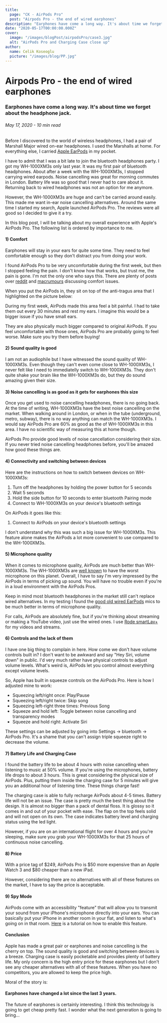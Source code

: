 ```yaml
---
title:
  page: "CK - AirPods Pro"
  post: "Airpods Pro - the end of wired earphones"
description: "Earphones have come a long way. It's about time we forget about the headphone jack."
date: "2020-05-17T00:00:00.000Z"
cover:
  image: "/images/blogPost/airpodsPro/case3.jpg"
  alt: "AirPods Pro and Charging Case close up"
author:
  name: Celik Koseoglu
  picture: "/images/blog/PP.jpg"
---
```


# Airpods Pro - the end of wired earphones

### Earphones have come a long way. It's about time we forget about the headphone jack.

###### May 17, 2020 - 10 min read

Before I discovered to the world of wireless headphones, I had a pair
of Marshall Major wired on-ear headphones. I used the Marshalls at
home. For everything else, I carried [Apple EarPods](https://www.apple.com/uk/shop/product/MMTN2ZM/A/earpods-with-lightning-connector?fnode=b9f40b0651e17bde6942ee565419f9f23ec9438f9d6c9414c21023d3a8592c56057e5f09f24277dab5a84030a5cfdda1a342d14296424818031081cff59fa96c0047942549e217befc270af9379882cbce0b96be9f27ff0429b1e93980c44a6bce8d8580ea73d31c07da0eba5b1cb5e6a75a1be8434c99f11a782e9686ef5f3f)
in my pocket.

 <MediaCarousel folder="airpodsPro" images="allHeadphones.jpg"/>

I have to admit that I was a bit late to join the bluetooth headphones
party. I got my WH-1000XM3s only last year. It was my first pair of
bluetooth headphones. About after a week with the WH-1000XM3s, I stopped
carrying wired earpods. Noise cancelling was great for morning
commutes in London. Battery life was so good that I never had to care
about it. Returning back to wired headphones was not an option for
me anymore.

However, the WH-1000XM3s are huge and can't be carried around easily. This
made me want in-ear noise cancelling alternatives. Around the same time
I started my search, Apple launched AirPods Pro. The reviews were all
good so I decided to give it a try.

 <MediaCarousel folder="airpodsPro" images="sizeComparison.jpg"/>

In this blog post, I will be talking about my overall experience with
Apple's AirPods Pro. The following list is ordered by importance to me.

#### 1) Comfort

Earphones will stay in your ears for quite some time. They need to feel
comfortable enough so they don't distract you from doing your work.

I found AirPods Pro to be very uncomfortable during the first week, but
then I stopped feeling the pain. I don't know how that works, but
trust me, the pain is gone. I'm not the only one who says this. There
are plenty of posts over [reddit](https://www.reddit.com/r/airpods/comments/dpmg5z/airpods_pro_hurt_my_ears_like_crazy_anyone_else/)
and [macrumours](https://forums.macrumors.com/threads/airpods-pro-hurt.2208685/)
discussing comfort issues.

When you put the AirPods in, they sit on top of the anti-tragus area that I
highlighted on the picture below:

 <MediaCarousel folder="airpodsPro" images="inEar.jpg"/>

During my first week, AirPods
made this area feel a bit painful. I had to take them out every 30
minutes and rest my ears. I imagine this would be a bigger issue if
you have small ears.

They are also physically much bigger compared to original AirPods. If you
feel uncomfortable with those ones, AirPods Pro are probably going to
feel worse. Make sure you try them before buying!

 <MediaCarousel folder="airpodsPro" images="airpodsVSProSize1.jpg,airpodsVSProSize2.jpg,airpodsVSProSize3.jpg"/>

#### 2) Sound quality is good

I am not an audiophile but I have witnessed the sound quality of WH-1000XM3s.
Even though they can't even come close to WH-1000XM3s, I never felt like
I need to immediatelly switch to WH-1000XM3s. They don't quite shake your
brain like the WH-1000XM3s do, but they do sound amazing given their size.

#### 3) Noise cancelling is as good as it gets for earphones this size

Once you get used to noise cancelling headphones, there is no going back.
At the time of writing, WH-1000XM3s have the best noise cancelling on the
market. When walking around in London, or when in the tube (underground,
metro, subway), there is no way anything can match the WH-1000XM3s. I
would say AirPods Pro are 60% as good as the of WH-1000XM3s in this area.
I have no scientific way of measuring this at home though.

AirPods Pro provide good levels of noise cancellation considering their size.
If you never tried noise cancelling headphones before, you'll be amazed how
good these things are.

#### 4) Connectivity and switching between devices

Here are the instructions on how to switch between devices on WH-1000XM3s:

1. Turn off the headphones by holding the power button for 5 seconds
2. Wait 5 seconds
3. Hold the side button for 10 seconds to enter bluetooth Pairing mode
4. Connect to WH-1000XM3s on your device's bluetooth settings

On AirPods it goes like this:

1. Connect to AirPods on your device's bluetooth settings

I don't understand why this was such a big issue for WH-1000XM3s. This feature
alone makes the AirPods a lot more convenient to use compared to the WH-1000XM3s.

#### 5) Microphone quality

When it comes to microphone quality, AirPods are much better than WH-1000XM3s.
The WH-1000XM3s are [well known](https://youtu.be/ejqzxaaNltI?t=573)
to have the worst microphone on this planet.
Overall, I have to say I'm very impressed by the AirPods in terms of
picking up sound. You will have no trouble even if you're in a loud
environment with the AirPods Pros.

Keep in mind most bluetooth headphones in the market still can't replace wired alternatives.
In my testing I found the [good old wired EarPods](https://www.apple.com/uk/shop/product/MMTN2ZM/A/earpods-with-lightning-connector?fnode=b9f40b0651e17bde6942ee565419f9f23ec9438f9d6c9414c21023d3a8592c56057e5f09f24277dab5a84030a5cfdda1a342d14296424818031081cff59fa96c0047942549e217befc270af9379882cbce0b96be9f27ff0429b1e93980c44a6bce8d8580ea73d31c07da0eba5b1cb5e6a75a1be8434c99f11a782e9686ef5f3f)
mics to be much better in terms of microphone quality.

For calls, AirPods are absolutely fine, but if you're thinking about streaming or
making a YouTube video, just use the wired ones. I use [Rode smartLav+](https://www.amazon.com/Rode-smartLav-Lavalier-Microphone-Smartphones/dp/B00EO4A7L0/ref=sr_1_2?dchild=1&keywords=rode+lavalier+mic&qid=1589753087&sr=8-2)
for my videos and streams.

#### 6) Controls and the lack of them

I have one big thing to complain in here. How come we don't have volume controls
built in? I don't want to be awkward and say "Hey Siri, volume down" in public.
I'd very much rather have physical controls to adjust volume levels. What's
weird is, AirPods let you control almost everything except volume levels.

So, Apple has built in squeeze controls on the AirPods Pro. Here is how I adjusted
mine to work:


* Squeezing left/right once: Play/Pause
* Squeezing left/right twice: Skip song
* Squeezing left-right three times: Previous Song
* Squeeze and hold left: Toggle between noise cancelling and transparency modes
* Squeeze and hold right: Activate Siri


 <MediaCarousel folder="airpodsPro" images="singleSqueeze.mp4,doubleSqueeze.mp4,tripleSqueeze.mp4,squeezeAndHold.mp4,takingOut.mp4"/>

These settings can be adjusted by going into Settings -> bluetooth -> AirPods Pro.
It's a shame that you can't assign triple squeeze right to decrease the volume.

 <MediaCarousel folder="airpodsPro" images="bluetoothSettings1.png,bluetoothSettings2.png"/>

#### 7) Battery Life and Charging Case

I found the battery life to be about 4 hours with noise cancelling when listening
to music at 50% volume. If you're using the microphones, battery life drops to
about 3 hours. This is great considering the physical size of AirPods. Plus,
putting them inside the charging case for 5 minutes will give you an additional
hour of listening time. These things charge fast!

The charging case is able to fully recharge AirPods about 4-5 times. Battery life
will not be an issue. The case is pretty much the best thing about the design. It
is almost no bigger than a pack of dental floss. It is glossy so it comes in and
out of your pocket with ease. The flap on the top feels solid and will not open
on its own. The case indicates battery level and charging status using the led
light.

 <MediaCarousel folder="airpodsPro" images="case1.jpg,case2.jpg,case3.jpg,case4.jpg"/>

However, if you are on an international flight for over 4 hours and you're sleeping,
make sure you grab your WH-1000XM3s for that 25 hours of continuous noise cancelling.

#### 8) Price

With a price tag of $249, AirPods Pro is $50 more expensive than an Apple Watch 3 and
$80 cheaper than a new iPad.

However, considering there are no alternatives with all of these features on the market,
I have to say the price is acceptable.

#### 9) Spy Mode

AirPods come with an accessibility "feature" that will allow you to transmit your sound
from your iPhone's microphone directly into your ears. You can basically put your
iPhone in another room in your flat, and listen to what's going on in that room.
[Here](https://knowtechie.com/how-to-airpod-listening-device/)
is a tutorial on how to enable this feature.

#### Conclusion

Apple has made a great pair or earphones and noise cancelling is the cherry on
top. The sound quality is good and switching between devices is a breeze. Charging
case is easily pocketable and provides plenty of battery life. My only concern is
the high entry price for these earphones but I don't see any cheaper alternatives
with all of these features. When you have no competitors, you are allowed to
keep the price high.

Moral of the story is:

#### Earphones have changed a lot since the last 3 years.

The future of earphones is certainly interesting. I think this technology is going
to get cheap pretty fast. I wonder what the next generation is going to bring...

